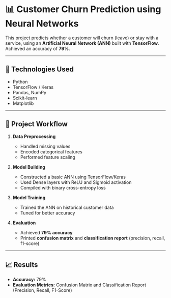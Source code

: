 # 📊 Customer Churn Prediction using Neural Networks

This project predicts whether a customer will churn (leave) or stay with a service, using an **Artificial Neural Network (ANN)** built with **TensorFlow**. Achieved an accuracy of **79%**.

---

## 🔧 Technologies Used

- Python
- TensorFlow / Keras
- Pandas, NumPy
- Scikit-learn
- Matplotlib 

---

## 📌 Project Workflow

1. **Data Preprocessing**
   - Handled missing values
   - Encoded categorical features
   - Performed feature scaling

2. **Model Building**
   - Constructed a basic ANN using TensorFlow/Keras
   - Used Dense layers with ReLU and Sigmoid activation
   - Compiled with binary cross-entropy loss

3. **Model Training**
   - Trained the ANN on historical customer data
   - Tuned for better accuracy

4. **Evaluation**
   - Achieved **79% accuracy**
   - Printed **confusion matrix** and **classification report** (precision, recall, f1-score)

---

## 📈 Results

- **Accuracy:** 79%
- **Evaluation Metrics:** Confusion Matrix and Classification Report (Precision, Recall, F1-Score)
